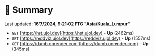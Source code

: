 # 📖 Summary
Last updated: **16/7/2024, 9:21:02 PTG "Asia/Kuala_Lumpur"**

- `GET` [https://hst.ujol.dev](https://hst.ujol.dev) - **Up** (2462ms)
- `GET` [https://reddviz.ujol.dev](https://reddviz.ujol.dev) - **Up** (1557ms)
- `GET` [https://dumb.onrender.com](https://dumb.onrender.com) - **Up** (345ms)
